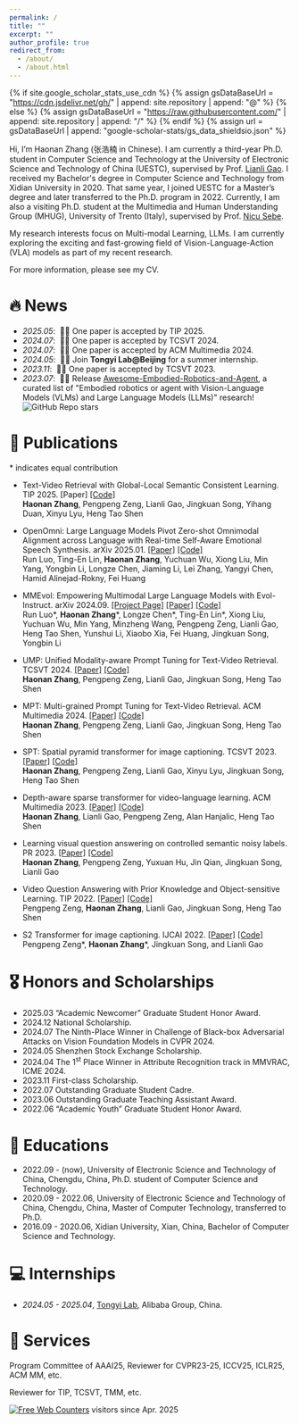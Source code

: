 ```yaml
---
permalink: /
title: ""
excerpt: ""
author_profile: true
redirect_from: 
  - /about/
  - /about.html
---
```


{% if site.google_scholar_stats_use_cdn %}
{% assign gsDataBaseUrl = "https://cdn.jsdelivr.net/gh/" | append: site.repository | append: "@" %}
{% else %}
{% assign gsDataBaseUrl = "https://raw.githubusercontent.com/" | append: site.repository | append: "/" %}
{% endif %}
{% assign url = gsDataBaseUrl | append: "google-scholar-stats/gs_data_shieldsio.json" %}

<span class='anchor' id='about-me'></span>


Hi, I’m Haonan Zhang (张浩楠 in Chinese). I am currently a third-year Ph.D. student in Computer Science and Technology at the University of Electronic Science and Technology of China (UESTC), supervised by Prof. [Lianli Gao](https://scholar.google.com/citations?hl=en&user=zsm2dpYAAAAJ). 
I received my Bachelor's degree in Computer Science and Technology from Xidian University in 2020. That same year, I joined UESTC for a Master’s degree and later transferred to the Ph.D. program in 2022.
Currently, I am also a visiting Ph.D. student at the Multimedia and Human Understanding Group (MHUG), University of Trento (Italy), supervised by Prof. [Nicu Sebe](https://scholar.google.com/citations?user=stFCYOAAAAAJ&hl=en).

My research interests focus on Multi-modal Learning, LLMs. I am currently exploring the exciting and fast-growing field of Vision-Language-Action (VLA) models as part of my recent research.

For more information, please see my CV.


# 🔥 News
- *2025.05*: &nbsp;🎉🎉 One paper is accepted by TIP 2025.
- *2024.07*: &nbsp;🎉🎉 One paper is accepted by TCSVT 2024.
- *2024.07*: &nbsp;🎉🎉 One paper is accepted by ACM Multimedia 2024.
- *2024.05*: &nbsp;🎉🎉 Join **Tongyi Lab@Beijing** for a summer internship.
- *2023.11*: &nbsp;🎉🎉 One paper is accepted by TCSVT 2023.
- *2023.07*: &nbsp;🎉🎉 Release [Awesome-Embodied-Robotics-and-Agent](https://github.com/zchoi/Awesome-Embodied-Robotics-and-Agent), a curated list of "Embodied robotics or agent with Vision-Language Models (VLMs) and Large Language Models (LLMs)" research! ![GitHub Repo stars](https://img.shields.io/github/stars/zchoi/Awesome-Embodied-Robotics-and-Agent)



# 📝 Publications 
<!--
<div class='paper-box'><div class='paper-box-image'><div><div class="badge">CVPR 2016</div><img src='images/500x300.png' alt="sym" width="100%"></div></div>
<div class='paper-box-text' markdown="1">
-->

\* indicates equal contribution

- Text-Video Retrieval with Global-Local Semantic Consistent Learning. TIP 2025. [Paper] [[Code]](https://github.com/zchoi/GLSCL) <br>
**Haonan Zhang**, Pengpeng Zeng, Lianli Gao, Jingkuan Song, Yihang Duan, Xinyu Lyu, Heng Tao Shen

- OpenOmni: Large Language Models Pivot Zero-shot Omnimodal Alignment across Language with Real-time Self-Aware Emotional Speech Synthesis. arXiv 2025.01. [[Paper]](https://arxiv.org/pdf/2501.04561) [[Code]](https://github.com/RainBowLuoCS/OpenOmni) <br>
Run Luo, Ting-En Lin, **Haonan Zhang**, Yuchuan Wu, Xiong Liu, Min Yang, Yongbin Li, Longze Chen, Jiaming Li, Lei Zhang, Yangyi Chen, Hamid Alinejad-Rokny, Fei Huang

- MMEvol: Empowering Multimodal Large Language Models with Evol-Instruct. arXiv 2024.09. [[Project Page]](https://mmevol.github.io/home_page.html) [[Paper]](https://arxiv.org/pdf/2409.05840) [[Code]](https://github.com/RainBowLuoCS/MMEvol) <br>
Run Luo\*, **Haonan Zhang**\*, Longze Chen\*, Ting-En Lin\*, Xiong Liu, Yuchuan Wu, Min Yang, Minzheng Wang, Pengpeng Zeng, Lianli Gao, Heng Tao Shen, Yunshui Li, Xiaobo Xia, Fei Huang, Jingkuan Song, Yongbin Li

- UMP: Unified Modality-aware Prompt Tuning for Text-Video Retrieval. TCSVT 2024. [[Paper]](https://ieeexplore.ieee.org/abstract/document/10599510/) [[Code]](https://github.com/zchoi/UMP_TVR) <br>
**Haonan Zhang**, Pengpeng Zeng, Lianli Gao, Jingkuan Song, Heng Tao Shen

- MPT: Multi-grained Prompt Tuning for Text-Video Retrieval. ACM Multimedia 2024. [[Paper]](https://openreview.net/pdf?id=sIwZ6TIn0P) [[Code]](https://github.com/zchoi/MPT) <br>
**Haonan Zhang**, Pengpeng Zeng, Lianli Gao, Jingkuan Song, Heng Tao Shen

- SPT: Spatial pyramid transformer for image captioning. TCSVT 2023. [[Paper]](https://ieeexplore.ieee.org/abstract/document/10328641) [[Code]](https://github.com/zchoi/SPT) <br>
**Haonan Zhang**, Pengpeng Zeng, Lianli Gao, Xinyu Lyu, Jingkuan Song, Heng Tao Shen

- Depth-aware sparse transformer for video-language learning. ACM Multimedia 2023. [[Paper]](https://dl.acm.org/doi/abs/10.1145/3581783.3611714) [[Code]](https://github.com/zchoi/DAST) <br>
**Haonan Zhang**, Lianli Gao, Pengpeng Zeng, Alan Hanjalic, Heng Tao Shen

- Learning visual question answering on controlled semantic noisy labels. PR 2023. [[Paper]](https://www.sciencedirect.com/science/article/abs/pii/S0031320323000407) [[Code]](https://github.com/zchoi/SNLC) <br>
**Haonan Zhang**, Pengpeng Zeng, Yuxuan Hu, Jin Qian, Jingkuan Song, Lianli Gao

- Video Question Answering with Prior Knowledge and Object-sensitive Learning. TIP 2022. [[Paper]](https://ieeexplore.ieee.org/document/9882977) [[Code]](https://github.com/zchoi/PKOL) <br>
Pengpeng Zeng, **Haonan Zhang**, Lianli Gao, Jingkuan Song, Heng Tao Shen

- S2 Transformer for image captioning. IJCAI 2022. [[Paper]](https://www.ijcai.org/proceedings/2022/0224.pdf) [[Code]](https://github.com/zchoi/S2-Transformer) <br>
Pengpeng Zeng\*, **Haonan Zhang**\*, Jingkuan Song, and Lianli Gao

# 🎖 Honors and Scholarships
- 2025.03 “Academic Newcomer” Graduate Student Honor Award.
- 2024.12 National Scholarship.
- 2024.07 The Ninth-Place Winner in Challenge of Black-box Adversarial Attacks on Vision Foundation Models in CVPR 2024.
- 2024.05 Shenzhen Stock Exchange Scholarship.
- 2024.04 The 1<sup>st</sup> Place Winner in Attribute Recognition track in MMVRAC, ICME 2024.
- 2023.11 First-class Scholarship.
- 2022.07 Outstanding Graduate Student Cadre.
- 2023.06 Outstanding Graduate Teaching Assistant Award.
- 2022.06 “Academic Youth” Graduate Student Honor Award.

# 📖 Educations
- 2022.09 - (now), University of Electronic Science and Technology of China, Chengdu, China, Ph.D. student of Computer Science and Technology.
- 2020.09 - 2022.06, University of Electronic Science and Technology of China, Chengdu, China, Master of Computer Technology, transferred to Ph.D.
- 2016.09 - 2020.06, Xidian University, Xian, China, Bachelor of Computer Science and Technology.

# 💻 Internships
- *2024.05 - 2025.04*, [Tongyi Lab](https://careers-tongyi.alibaba.com/home?lang=zh), Alibaba Group, China.

# 💬 Services
Program Committee of AAAI25, Reviewer for CVPR23-25, ICCV25, ICLR25, ACM MM, etc.

Reviewer for TIP, TCSVT, TMM, etc.

<a href="https://www.easycounter.com/">
<img src="https://www.easycounter.com/counter.php?haonanzhang"
border="0" alt="Free Web Counters"></a> visitors since Apr. 2025

